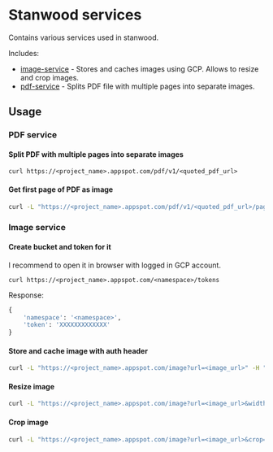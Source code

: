 # Stanwood services

Contains various services used in stanwood. 

Includes:
* [image-service](/image_service) - Stores and caches images using GCP. Allows to resize and crop images.
* [pdf-service](/pdf_service) - Splits PDF file with multiple pages into separate images.

## Usage

### PDF service


#### Split PDF with multiple pages into separate images

```
curl https://<project_name>.appspot.com/pdf/v1/<quoted_pdf_url>
```


#### Get first page of PDF as image

```bash
curl -L "https://<project_name>.appspot.com/pdf/v1/<quoted_pdf_url>/pages/1.<image_extension:png,jpg,...>"
```

### Image service

#### Create bucket and token for it

I recommend to open it in browser with logged in GCP account.
```
curl https://<project_name>.appspot.com/<namespace>/tokens 
```

Response:
```python
{
    'namespace': '<namespace>',
    'token': 'XXXXXXXXXXXXX'
}
```

#### Store and cache image with auth header

```bash
curl -L "https://<project_name>.appspot.com/image?url=<image_url>" -H "X-Auth-Token: <token>" > "<image_name>"
```


#### Resize image

```bash
curl -L "https://<project_name>.appspot.com/image?url=<image_url>&width=1024" -H "X-Auth-Token: <token>" > "<image_name>"
```

#### Crop image

```bash
curl -L "https://<project_name>.appspot.com/image?url=<image_url>&crop=200,200,400,400" -H "X-Auth-Token: <token>" > "<image_name>"
```
